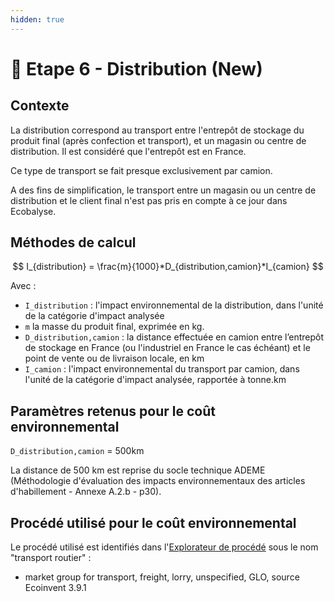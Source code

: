 ```yaml
---
hidden: true
---
```


# 🚚 Etape 6 - Distribution (New)

## Contexte

La distribution correspond au transport entre l'entrepôt de stockage du produit final (après confection et transport), et un magasin ou centre de distribution. Il est considéré que l'entrepôt est en France.

Ce type de transport se fait presque exclusivement par camion.

A des fins de simplification, le transport entre un magasin ou un centre de distribution et le client final n'est pas pris en compte à ce jour dans Ecobalyse.

## Méthodes de calcul

$$
I_{distribution} = \frac{m}{1000}*D_{distribution,camion}*I_{camion}
$$

Avec :

* `I_distribution` : l'impact environnemental de la distribution, dans l'unité de la catégorie d'impact analysée
* `m` la masse du produit final, exprimée en kg.
* `D_distribution,camion` : la distance effectuée en camion entre l’entrepôt de stockage en France (ou l'industriel en France le cas échéant) et le point de vente ou de livraison locale, en km
* `I_camion` : l'impact environnemental du transport par camion, dans l'unité de la catégorie d'impact analysée, rapportée à tonne.km

## Paramètres retenus pour le coût environnemental

`D_distribution,camion` = 500km

La distance de 500 km est reprise du socle technique ADEME (Méthodologie d'évaluation des impacts environnementaux des articles d'habillement - Annexe A.2.b - p30).

## Procédé utilisé pour le coût environnemental

Le procédé utilisé est identifiés dans l'[Explorateur de procédé](https://ecobalyse.beta.gouv.fr/#/explore/textile/textile-processes) sous le nom "transport routier" :&#x20;

* market group for transport, freight, lorry, unspecified, GLO, source Ecoinvent 3.9.1

